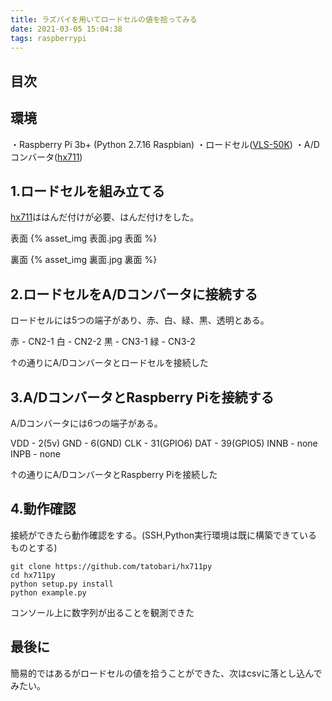 ```yaml
---
title: ラズパイを用いてロードセルの値を拾ってみる
date: 2021-03-05 15:04:38
tags: raspberrypi
---
```


## 目次
<!-- toc -->

## 環境

・Raspberry Pi 3b+ (Python 2.7.16 Raspbian)
・ロードセル([VLS-50K](https://www.valcom.co.jp/product/lc/vls/))
・A/Dコンバータ([hx711](https://akizukidenshi.com/catalog/g/gK-12370/))
<!-- more -->
## 1.ロードセルを組み立てる

[hx711](https://akizukidenshi.com/catalog/g/gK-12370/)ははんだ付けが必要、はんだ付けをした。

表面
{% asset_img 表面.jpg 表面 %}

裏面
{% asset_img 裏面.jpg 裏面 %}

## 2.ロードセルをA/Dコンバータに接続する

ロードセルには5つの端子があり、赤、白、緑、黒、透明とある。

赤 - CN2-1
白 - CN2-2 
黒 - CN3-1
緑 - CN3-2

↑の通りにA/Dコンバータとロードセルを接続した

## 3.A/DコンバータとRaspberry Piを接続する

A/Dコンバータには6つの端子がある。

VDD - 2(5v)
GND - 6(GND)
CLK - 31(GPIO6)
DAT - 39(GPIO5)
INNB - none
INPB - none

↑の通りにA/DコンバータとRaspberry Piを接続した

## 4.動作確認

接続ができたら動作確認をする。(SSH,Python実行環境は既に構築できているものとする)

```console
git clone https://github.com/tatobari/hx711py
cd hx711py
python setup.py install
python example.py
```

コンソール上に数字列が出ることを観測できた

## 最後に

簡易的ではあるがロードセルの値を拾うことができた、次はcsvに落とし込んでみたい。